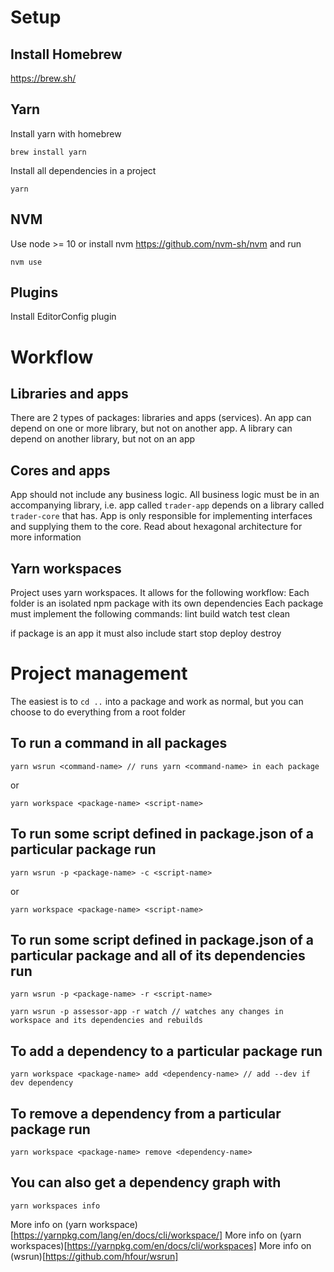 # Setup

## Install Homebrew
https://brew.sh/

## Yarn
Install yarn with homebrew
```
brew install yarn
```

Install all dependencies in a project
```
yarn
```

## NVM

Use node >= 10 or install nvm https://github.com/nvm-sh/nvm and run
```
nvm use
```

## Plugins

Install EditorConfig plugin


# Workflow
## Libraries and apps
There are 2 types of packages: libraries and apps (services). An app can depend on one or more library, but not on another app. A library can depend on another library, but not on an app

## Cores and apps
App should not include any business logic. All business logic must be in an accompanying library, i.e. app called `trader-app` depends on a library called `trader-core` that has. App is only responsible for implementing interfaces and supplying them to the core. Read about hexagonal architecture for more information

## Yarn workspaces
Project uses yarn workspaces. It allows for the following workflow:
Each folder is an isolated npm package with its own dependencies
Each package must implement the following commands:
lint
build
watch
test
clean

if package is an app it must also include 
start
stop
deploy
destroy

# Project management
The easiest is to `cd ..` into a package and work as normal,
but you can choose to do everything from a root folder

## To run a command in all packages
```
yarn wsrun <command-name> // runs yarn <command-name> in each package
```
or
```
yarn workspace <package-name> <script-name>
```

## To run some script defined in package.json of a particular package run
```
yarn wsrun -p <package-name> -c <script-name>
```
or
```
yarn workspace <package-name> <script-name>
```

## To run some script defined in package.json of a particular package and all of its dependencies run
```
yarn wsrun -p <package-name> -r <script-name>
```
```
yarn wsrun -p assessor-app -r watch // watches any changes in workspace and its dependencies and rebuilds
```

## To add a dependency to a particular package run
```
yarn workspace <package-name> add <dependency-name> // add --dev if dev dependency
```

## To remove a dependency from a particular package run
```
yarn workspace <package-name> remove <dependency-name>
```

## You can also get a dependency graph with
```
yarn workspaces info
```

More info on (yarn workspace)[https://yarnpkg.com/lang/en/docs/cli/workspace/]
More info on (yarn workspaces)[https://yarnpkg.com/en/docs/cli/workspaces]
More info on (wsrun)[https://github.com/hfour/wsrun]
